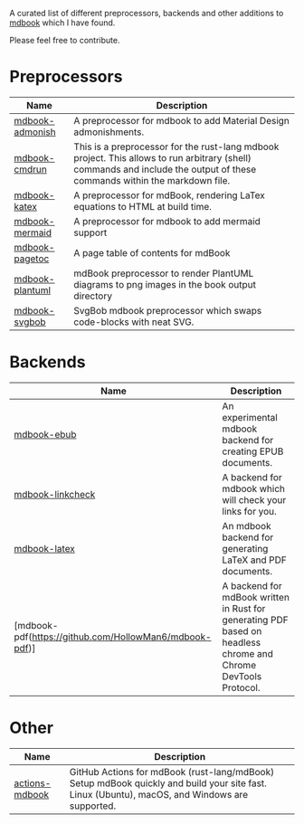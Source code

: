 A curated list of different preprocessors, backends and other additions to [mdbook](https://github.com/rust-lang/mdBook) which I have found. 

Please feel free to contribute.

# Preprocessors
| Name | Description |
|---|---|
| [mdbook-admonish](https://github.com/tommilligan/mdbook-admonish)  |  A preprocessor for mdbook to add Material Design admonishments.  |
| [mdbook-cmdrun](https://github.com/FauconFan/mdbook-cmdrun#mdbook-cmdrun) | This is a preprocessor for the rust-lang mdbook project. This allows to run arbitrary (shell) commands and include the output of these commands within the markdown file. |
| [mdbook-katex](https://github.com/lzanini/mdbook-katex)  | A preprocessor for mdBook, rendering LaTex equations to HTML at build time.   |
| [mdbook-mermaid](https://github.com/badboy/mdbook-mermaid)  | A preprocessor for mdbook to add mermaid support  |
| [mdbook-pagetoc](https://github.com/JorelAli/mdBook-pagetoc) |  A page table of contents for mdBook   |
| [mdbook-plantuml](https://github.com/sytsereitsma/mdbook-plantuml)  | mdBook preprocessor to render PlantUML diagrams to png images in the book output directory   |
| [mdbook-svgbob](https://github.com/boozook/mdbook-svgbob)  |  SvgBob mdbook preprocessor which swaps code-blocks with neat SVG.  |



# Backends
| Name | Description |
|---|---|
| [mdbook-ebub](https://github.com/Michael-F-Bryan/mdbook-epub)  |  An experimental mdbook backend for creating EPUB documents.  |
| [mdbook-linkcheck](https://github.com/Michael-F-Bryan/mdbook-linkcheck)  | A backend for mdbook which will check your links for you.  |
| [mdbook-latex](https://github.com/lbeckman314/mdbook-latex)  | An mdbook backend for generating LaTeX and PDF documents.  |
| [mdbook-pdf(https://github.com/HollowMan6/mdbook-pdf)]  |  A backend for mdBook written in Rust for generating PDF based on headless chrome and Chrome DevTools Protocol. |


# Other
| Name | Description | 
|---|---|
| [actions-mdbook](https://github.com/peaceiris/actions-mdbook)  |  GitHub Actions for mdBook (rust-lang/mdBook) Setup mdBook quickly and build your site fast. Linux (Ubuntu), macOS, and Windows are supported.  |
